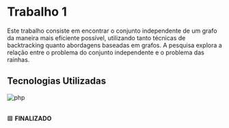# Trabalho 1

Este trabalho consiste em encontrar o conjunto independente de um grafo da maneira mais eficiente possível, utilizando tanto técnicas de backtracking quanto abordagens baseadas em grafos. A pesquisa explora a relação entre o problema do conjunto independente e o problema das rainhas.
## Tecnologias Utilizadas
<div style="display: inline_block">
  <img align="center" alt="php" src="https://img.shields.io/badge/C-00599C?style=for-the-badge&logo=c&logoColor=white"/>
</div>

<br />

🟩 **FINALIZADO**
